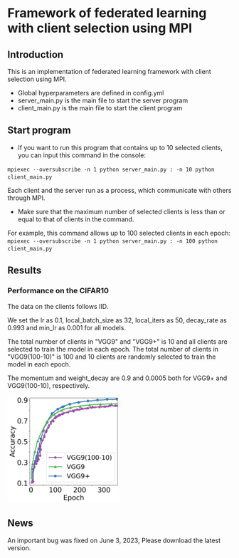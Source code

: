 # Framework of federated learning with client selection using MPI

## Introduction

This is an implementation of federated learning framework with client selection using MPI.

* Global hyperparameters are defined in config.yml
* server_main.py is the main file to start the server program
* client_main.py is the main file to start the client program

## Start program

* If you want to run this program that contains up to 10 selected clients, you can input this command in the console:

``
mpiexec --oversubscribe -n 1 python server_main.py : -n 10 python client_main.py
``

Each client and the server run as a process, which communicate with others through MPI.

* Make sure that the maximum number of selected clients is less than or equal to that of clients in the command.

For example, this command allows up to 100 selected clients in each epoch:
``
mpiexec --oversubscribe -n 1 python server_main.py : -n 100 python client_main.py
``

## Results

### Performance on the CIFAR10
The data on the clients follows IID.

We set the lr as 0.1, local_batch_size as 32, local_iters as 50, decay_rate as 0.993 and min_lr as 0.001 for all models.

The total number of clients in "VGG9" and "VGG9+" is 10 and all clients are selected to train the model in each epoch. The total number of clients in "VGG9(100-10)" is 100 and 10 clients are randomly selected to train the model in each epoch.

The momentum and weight_decay are 0.9 and 0.0005 both for VGG9+ and VGG9(100-10), respectively.

<img src="https://github.com/slwang-ustc/FL_PS_MPI_client_selection/blob/main/figs/vgg9_cifar10.png" width="50%">

## News
An important bug was fixed on June 3, 2023, Please download the latest version.
